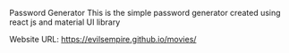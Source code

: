 Password Generator
This is the simple password generator created using react js and material UI library

Website URL: https://evilsempire.github.io/movies/
